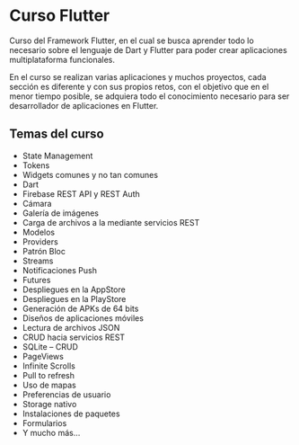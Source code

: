 # Curso Flutter

Curso del Framework Flutter, en el cual se busca aprender todo lo necesario sobre el lenguaje de Dart y Flutter para poder crear aplicaciones multiplataforma funcionales.

En el curso se realizan varias aplicaciones y muchos proyectos, cada sección es diferente y con sus propios retos, con el objetivo que en el menor tiempo posible, se adquiera todo el conocimiento necesario para ser desarrollador de aplicaciones en Flutter.

## Temas del curso

- State Management
- Tokens
- Widgets comunes y no tan comunes
- Dart
- Firebase REST API y REST Auth
- Cámara
- Galería de imágenes
- Carga de archivos a la mediante servicios REST
- Modelos
- Providers
- Patrón Bloc
- Streams
- Notificaciones Push
- Futures
- Despliegues en la AppStore
- Despliegues en la PlayStore
- Generación de APKs de 64 bits
- Diseños de aplicaciones móviles
- Lectura de archivos JSON
- CRUD hacia servicios REST
- SQLite – CRUD
- PageViews
- Infinite Scrolls
- Pull to refresh
- Uso de mapas
- Preferencias de usuario
- Storage nativo
- Instalaciones de paquetes
- Formularios
- Y mucho más…